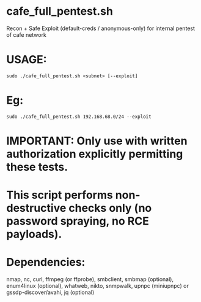 # cafe_full_pentest.sh
Recon + Safe Exploit (default-creds / anonymous-only) for internal pentest of cafe network
# USAGE:
```sudo ./cafe_full_pentest.sh <subnet> [--exploit]```
# Eg:
```sudo ./cafe_full_pentest.sh 192.168.68.0/24 --exploit```

# IMPORTANT: Only use with written authorization explicitly permitting these tests.
# This script performs non-destructive checks only (no password spraying, no RCE payloads).

# Dependencies:
nmap, nc, curl, ffmpeg (or ffprobe), smbclient, smbmap (optional), enum4linux (optional), whatweb, nikto, snmpwalk, upnpc (miniupnpc) or gssdp-discover/avahi, jq (optional)
